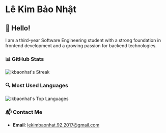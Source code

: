 # Lê Kim Bảo Nhật

## 👋 Hello!
I am a third-year Software Engineering student with a strong foundation in frontend development and a growing passion for backend technologies.

### 📊 GitHub Stats

![lkbaonhat's Streak](https://github-readme-streak-stats.herokuapp.com/?user=lkbaonhat&theme=blueberry&hide_border=true)

### 🔍 Most Used Languages

![lkbaonhat's Top Languages](https://github-readme-stats.vercel.app/api/top-langs/?username=lkbaonhat&theme=blueberry&show_icons=true&hide_border=true&layout=compact)

### 📬 Contact Me
- **Email**: [lekimbaonhat.92.2017@gmail.com](mailto:lekimbaonhat.92.2017@gmail.com)
